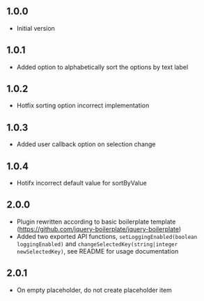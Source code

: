 ## 1.0.0

- Initial version

## 1.0.1

- Added option to alphabetically sort the options by text label

## 1.0.2

- Hotfix sorting option incorrect implementation

## 1.0.3

- Added user callback option on selection change

## 1.0.4

- Hotifx incorrect default value for sortByValue

## 2.0.0

- Plugin rewritten according to basic boilerplate template (https://github.com/jquery-boilerplate/jquery-boilerplate)
- Added two exported API functions, `setLoggingEnabled(boolean loggingEnabled)` and `changeSelectedKey(string|integer newSelectedKey)`, see README for usage documentation

## 2.0.1

- On empty placeholder, do not create placeholder item
